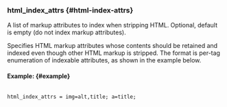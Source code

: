 ### html_index_attrs {#html-index-attrs}

A list of markup attributes to index when stripping HTML. Optional, default is empty (do not index markup attributes).

Specifies HTML markup attributes whose contents should be retained and indexed even though other HTML markup is stripped. The format is per-tag enumeration of indexable attributes, as shown in the example below.

#### Example: {#example}

```

html_index_attrs = img=alt,title; a=title;

```